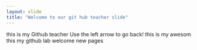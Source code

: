 ```yaml
---
layout: slide
title: "Welcome to our git hub teacher slide"
---
```


this is my Github teacher
Use the left arrow to go back!
this is my awesom
this my github lab welcome new pages
